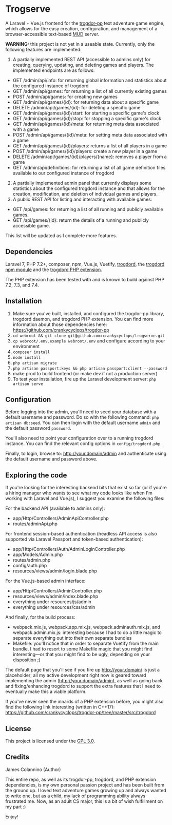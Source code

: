 # Trogserve

A Laravel + Vue.js frontend for the [trogdor-pp](https://github.com/crankycyclops/trogdor-pp "trogdor-pp") text adventure game engine, which allows for the easy creation, configuration, and management of a browser-accessible text-based [MUD](https://en.wikipedia.org/wiki/MUD "MUD") server.

**WARNING:** this project is not yet in a useable state. Currently, only the following features are implemented:

1. A partially implemented REST API (accessible to admins only) for creating, querying, updating, and deleting games and players. The implemented endpoints are as follows:
 - GET /admin/api/info: for returning global information and statistics about the configured instance of trogdord
 - GET /admin/api/games: for returning a list of all currently existing games
 - POST /admin/api/games: for creating new games
 - GET /admin/api/games/{id}: for returning data about a specific game
 - DELETE /admin/api/games/{id}: for deleting a specific game
 - GET /admin/api/games/{id}/start: for starting a specific game's clock
 - GET /admin/api/games/{id}/stop: for stopping a specific game's clock
 - GET /admin/api/games/{id}/meta: for returning meta data associated with a game
 - POST /admin/api/games/{id}/meta: for setting meta data associated with a game
 - GET /admin/api/games/{id}/players: returns a list of all players in a game
 - POST /admin/api/games/{id}/players: create a new player in a game
 - DELETE /admin/api/games/{id}/players/{name}: removes a player from a game
 - GET /admin/api/definitions: for returning a list of all game definition files available to our configured instance of trogdord
2. A partially implemented admin panel that currently displays some statistics about the configured trogdord instance and that allows for the creation, modification, and deletion of individual games and players.
3. A public REST API for listing and interacting with available games:
 - GET /api/games: for returning a list of all running and publicly available games.
 - GET /api/games/{id}: return the details of a running and publicly accessible game.

This list will be updated as I complete more features.

## Dependencies

Laravel 7, PHP 7.2+, composer, npm, Vue.js, Vuetify, [trogdord](https://github.com/crankycyclops/trogdor-pp "trogdord"), the [trogdord npm module](https://github.com/crankycyclops/trogdor-pp/tree/master/src/nodejs/trogdord "trogdord npm module") and the [trogdord PHP extension](https://github.com/crankycyclops/trogdor-pp/tree/master/src/trogdord "trogdord PHP extension").

The PHP extension has been tested with and is known to build against PHP 7.2, 7.3, and 7.4.

## Installation

1. Make sure you've built, installed, and configured the trogdor-pp library, trogdord daemon, and trogdord PHP extension. You can find more information about those dependencies here: https://github.com/crankycyclops/trogdor-pp
2. `cd webroot && git clone git@github.com:crankycyclops/trogserve.git`
3. `cp webroot/.env.example webroot/.env` and configure according to your environment
4. `composer install`
5. `node install`
6. `php artisan migrate`
7. `php artisan passport:keys && php artisan passport:client --password`
8. make prod to build frontend (or make dev if not a production server)
9. To test your installation, fire up the Laravel development server: `php artisan serve`

## Configuration

Before logging into the admin, you'll need to seed your database with a default username and password. Do so with the following command: `php artisan db:seed`. You can then login with the default username `admin` and the default password `password`.

You'll also need to point your configuration over to a running trogdord instance. You can find the relevant config options in `config/trogdord.php`.

Finally, to login, browse to: http://your.domain/admin and authenticate using the default username and password above.

## Exploring the code

If you're looking for the interesting backend bits that exist so far (or if you're a hiring manager who wants to see what my code looks like when I'm working with Laravel and Vue.js), I suggest you examine the following files:

For the backend API (available to admins only):

- app/Http/Controllers/AdminApiController.php
- routes/adminApi.php

For frontend session-based authentication (headless API access is also supported via Laravel Passport and token-based authentication):

- app/Http/Controllers/Auth/AdminLoginController.php
- app/Models/Admin.php
- routes/admin.php
- config/auth.php
- resources/views/admin/login.blade.php

For the Vue.js-based admin interface:

- app/Http/Controllers/AdminController.php
- resources/views/admin/index.blade.php
- everything under resources/js/admin
- everything under resources/css/admin

And finally, for the build process:

- webpack.mix.js, webpack.app.mix.js, webpack.adminauth.mix.js, and webpack.admin.mix.js: interesting because I had to do a little magic to separate everything out into their own separate bundles
- Makefile: you'll notice that in order to separate Vuetify from the main bundle, I had to resort to some Makefile magic that you might find interesting—or that you might find to be ugly, depending on your disposition ;)

The default page that you'll see if you fire up http://your.domain/ is just a placeholder; all my active development right now is geared toward implementing the admin (http://your.domain/admin), as well as going back and fixing/enhancing trogdord to support the extra features that I need to eventually make this a viable platform.

If you've never seen the innards of a PHP extension before, you might also find the following link interesting (written in C++17): https://github.com/crankycyclops/trogdor-pp/tree/master/src/trogdord

## License

This project is licensed under the [GPL 3.0](https://www.gnu.org/licenses/gpl-3.0.en.html "GPL 3.0").

## Credits

James Colannino (Author)

This entire repo, as well as its trogdor-pp, trogdord, and PHP extension dependencies, is my own personal passion project and has been built from the ground up. I loved text adventure games growing up and always wanted to write one, but as a child, my lack of programming ability always frustrated me. Now, as an adult CS major, this is a bit of wish fulfillment on my part :)

Enjoy!